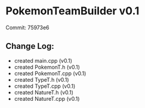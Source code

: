 # PokemonTeamBuilder v0.1
Commit: 75973e6

## Change Log:
- created main.cpp (v0.1)
- created PokemonT.h (v0.1)
- created PokemonT.cpp (v0.1)
- created TypeT.h (v0.1)
- created TypeT.cpp (v0.1)
- created NatureT.h (v0.1)
- created NatureT.cpp (v0.1)
